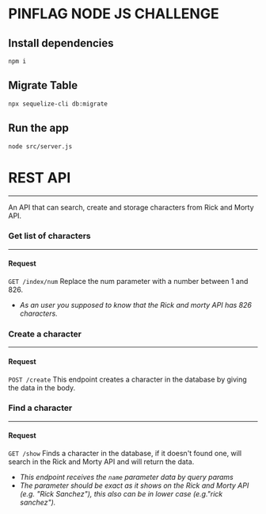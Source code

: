 # PINFLAG NODE JS CHALLENGE
**Install dependencies**
---
`npm i`

**Migrate Table**
---
`npx sequelize-cli db:migrate`

**Run the app**
---
`node src/server.js` 

# REST API
---
An API that can search, create and storage characters from Rick and Morty API.

### Get list of characters
---
#### Request
`GET /index/num`
Replace the num parameter with a number between 1 and 826.
- *As an user you supposed to know that the Rick and morty API has 826 characters.*

### Create a character
---
#### Request
`POST /create`
This endpoint creates a character in the database by giving the data in the body.

### Find a character
---
#### Request
`GET /show`
Finds a character in the database, if it doesn't found one, will search in the Rick and Morty API and will return the data.
- *This endpoint receives the `name` parameter data by query params*
- *The parameter should be exact as it shows on the Rick and Morty API (e.g. "Rick Sanchez"), this also can be in lower case (e.g."rick sanchez").*